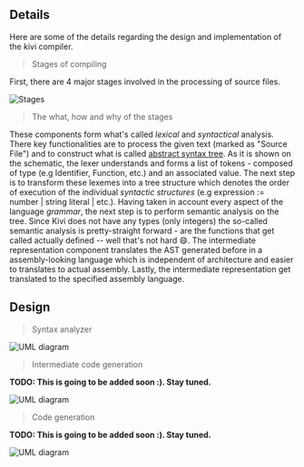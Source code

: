 ## Details

Here are some of the details regarding the design and implementation of the kivi compiler.

> Stages of compiling

First, there are 4 major stages involved in the processing of source files.

![Stages](https://i.ibb.co/WP7TxWm/Kivi-Compiler-Stages.png)

> The what, how and why of the stages

These components form what's called _lexical_ and _syntactical_ analysis. There key functionalities are to process the given text (marked as  "Source File") and to construct what is called [abstract syntax tree](https://en.wikipedia.org/wiki/Abstract_syntax_tree).
As it is shown on the schematic, the lexer understands and forms a list of tokens - composed of type (e.g Identifier, Function, etc.) and an associated value. The next step is to transform these lexemes into a tree structure which denotes the order of execution of
the individual _syntactic structures_ (e.g expression := number | string literal | etc.). Having taken in account every aspect of the language _grammar_, the next step is to perform semantic analysis on the tree. Since Kivi does not have any types (only integers) the
so-called semantic analysis is pretty-straight forward - are the functions that get called actually defined -- well that's not hard :smile:.
The intermediate representation component translates the AST generated before in a assembly-looking language which is independent of architecture and easier to translates to actual assembly. Lastly, the intermediate representation get translated to the specified assembly language.

## Design

> Syntax analyzer

![UML diagram]()

> Intermediate code generation

**TODO: This is going to be added soon :). Stay tuned.**
>
![UML diagram]()

> Code generation

**TODO: This is going to be added soon :). Stay tuned.**

![UML diagram]()    

